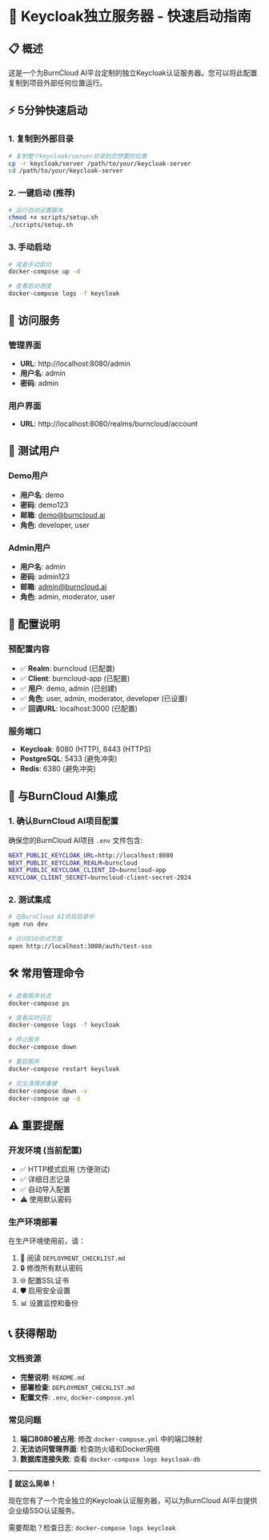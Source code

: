 # 🚀 Keycloak独立服务器 - 快速启动指南

## 📋 概述

这是一个为BurnCloud AI平台定制的独立Keycloak认证服务器。您可以将此配置复制到项目外部任何位置运行。

## ⚡ 5分钟快速启动

### 1. 复制到外部目录
```bash
# 复制整个keycloak/server目录到您想要的位置
cp -r keycloak/server /path/to/your/keycloak-server
cd /path/to/your/keycloak-server
```

### 2. 一键启动 (推荐)
```bash
# 运行自动设置脚本
chmod +x scripts/setup.sh
./scripts/setup.sh
```

### 3. 手动启动
```bash
# 或者手动启动
docker-compose up -d

# 查看启动进度
docker-compose logs -f keycloak
```

## 🎯 访问服务

### 管理界面
- **URL**: http://localhost:8080/admin
- **用户名**: admin  
- **密码**: admin

### 用户界面
- **URL**: http://localhost:8080/realms/burncloud/account

## 👥 测试用户

### Demo用户
- **用户名**: demo
- **密码**: demo123
- **邮箱**: demo@burncloud.ai
- **角色**: developer, user

### Admin用户
- **用户名**: admin  
- **密码**: admin123
- **邮箱**: admin@burncloud.ai
- **角色**: admin, moderator, user

## 🔧 配置说明

### 预配置内容
- ✅ **Realm**: burncloud (已配置)
- ✅ **Client**: burncloud-app (已配置)
- ✅ **用户**: demo, admin (已创建)
- ✅ **角色**: user, admin, moderator, developer (已设置)
- ✅ **回调URL**: localhost:3000 (已配置)

### 服务端口
- **Keycloak**: 8080 (HTTP), 8443 (HTTPS)
- **PostgreSQL**: 5433 (避免冲突)
- **Redis**: 6380 (避免冲突)

## 🔗 与BurnCloud AI集成

### 1. 确认BurnCloud AI项目配置
确保您的BurnCloud AI项目 `.env` 文件包含:
```bash
NEXT_PUBLIC_KEYCLOAK_URL=http://localhost:8080
NEXT_PUBLIC_KEYCLOAK_REALM=burncloud
NEXT_PUBLIC_KEYCLOAK_CLIENT_ID=burncloud-app
KEYCLOAK_CLIENT_SECRET=burncloud-client-secret-2024
```

### 2. 测试集成
```bash
# 在BurnCloud AI项目目录中
npm run dev

# 访问SSO测试页面
open http://localhost:3000/auth/test-sso
```

## 🛠️ 常用管理命令

```bash
# 查看服务状态
docker-compose ps

# 查看实时日志
docker-compose logs -f keycloak

# 停止服务
docker-compose down

# 重启服务
docker-compose restart keycloak

# 完全清理并重建
docker-compose down -v
docker-compose up -d
```

## ⚠️ 重要提醒

### 开发环境 (当前配置)
- ✅ HTTP模式启用 (方便测试)
- ✅ 详细日志记录
- ✅ 自动导入配置
- ⚠️ 使用默认密码

### 生产环境部署
在生产环境使用前，请：
1. 📖 阅读 `DEPLOYMENT_CHECKLIST.md`
2. 🔒 修改所有默认密码
3. 🌐 配置SSL证书
4. 🛡️ 启用安全设置
5. 📊 设置监控和备份

## 📞 获得帮助

### 文档资源
- **完整说明**: `README.md`
- **部署检查**: `DEPLOYMENT_CHECKLIST.md` 
- **配置文件**: `.env`, `docker-compose.yml`

### 常见问题
1. **端口8080被占用**: 修改 `docker-compose.yml` 中的端口映射
2. **无法访问管理界面**: 检查防火墙和Docker网络
3. **数据库连接失败**: 查看 `docker-compose logs keycloak-db`

---

**🎉 就这么简单！** 

现在您有了一个完全独立的Keycloak认证服务器，可以为BurnCloud AI平台提供企业级SSO认证服务。

需要帮助？检查日志: `docker-compose logs keycloak`